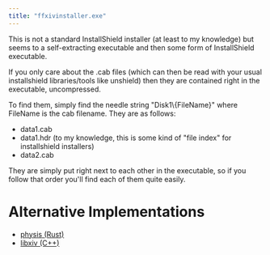 ```yaml
---
title: "ffxivinstaller.exe"
---
```


This is not a standard InstallShield installer (at least to my knowledge) but seems to a self-extracting executable and then some form of InstallShield executable.

If you only care about the .cab files (which can then be read with your usual installshield libraries/tools like unshield) then they are contained right in the executable, uncompressed.

To find them, simply find the needle string "Disk1\\{FileName}" where FileName is the cab filename. They are as follows:

* data1.cab
* data1.hdr (to my knowledge, this is some kind of "file index" for installshield installers)
* data2.cab

They are simply put right next to each other in the executable, so if you follow that order you'll find each of them quite easily.

# Alternative Implementations

* [physis (Rust)](https://git.sr.ht/~redstrate/physis/tree/main/item/src/installer.rs)
* [libxiv (C++)](https://git.sr.ht/~redstrate/libxiv/tree/main/src/installextract.cpp)
